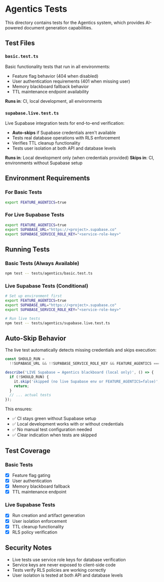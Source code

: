 # Agentics Tests

This directory contains tests for the Agentics system, which provides AI-powered document generation capabilities.

## Test Files

### `basic.test.ts`

Basic functionality tests that run in all environments:

- Feature flag behavior (404 when disabled)
- User authentication requirements (401 when missing user)
- Memory blackboard fallback behavior
- TTL maintenance endpoint availability

**Runs in**: CI, local development, all environments

### `supabase.live.test.ts`

Live Supabase integration tests for end-to-end verification:

- **Auto-skips** if Supabase credentials aren't available
- Tests real database operations with RLS enforcement
- Verifies TTL cleanup functionality
- Tests user isolation at both API and database levels

**Runs in**: Local development only (when credentials provided)
**Skips in**: CI, environments without Supabase setup

## Environment Requirements

### For Basic Tests

```bash
export FEATURE_AGENTICS=true
```

### For Live Supabase Tests

```bash
export FEATURE_AGENTICS=true
export SUPABASE_URL="https://<project>.supabase.co"
export SUPABASE_SERVICE_ROLE_KEY="<service-role-key>"
```

## Running Tests

### Basic Tests (Always Available)

```bash
npm test -- tests/agentics/basic.test.ts
```

### Live Supabase Tests (Conditional)

```bash
# Set up environment first
export FEATURE_AGENTICS=true
export SUPABASE_URL="https://<project>.supabase.co"
export SUPABASE_SERVICE_ROLE_KEY="<service-role-key>"

# Run live tests
npm test -- tests/agentics/supabase.live.test.ts
```

## Auto-Skip Behavior

The live test automatically detects missing credentials and skips execution:

```typescript
const SHOULD_RUN =
  !!SUPABASE_URL && !!SUPABASE_SERVICE_ROLE_KEY && FEATURE_AGENTICS === 'true';

describe('LIVE Supabase ↔ Agentics blackboard (local only)', () => {
  if (!SHOULD_RUN) {
    it.skip('skipped (no live Supabase env or FEATURE_AGENTICS=false)', () => {});
    return;
  }
  // ... actual tests
});
```

This ensures:

- ✅ CI stays green without Supabase setup
- ✅ Local development works with or without credentials
- ✅ No manual test configuration needed
- ✅ Clear indication when tests are skipped

## Test Coverage

### Basic Tests

- [x] Feature flag gating
- [x] User authentication
- [x] Memory blackboard fallback
- [x] TTL maintenance endpoint

### Live Supabase Tests

- [x] Run creation and artifact generation
- [x] User isolation enforcement
- [x] TTL cleanup functionality
- [x] RLS policy verification

## Security Notes

- Live tests use service role keys for database verification
- Service keys are never exposed to client-side code
- Tests verify RLS policies are working correctly
- User isolation is tested at both API and database levels

